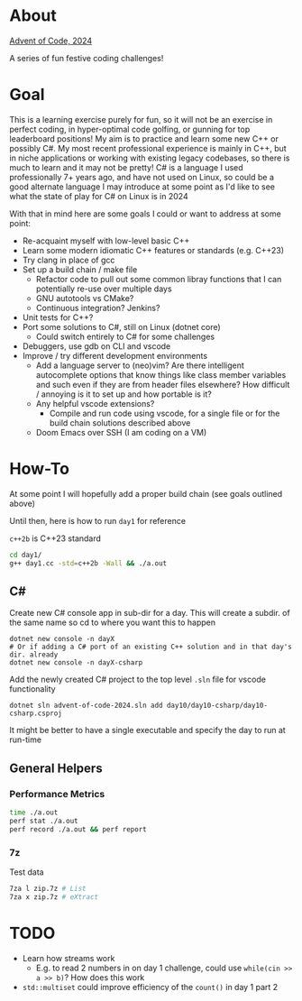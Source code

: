 # About

[Advent of Code, 2024](https://adventofcode.com/2024)

A series of fun festive coding challenges!

# Goal

This is a learning exercise purely for fun, so it will not be an exercise in perfect coding, in hyper-optimal code golfing, or gunning for top leaderboard positions! My aim is to practice and learn some new C++ or possibly C#. My most recent professional experience is mainly in C++, but in niche applications or working with existing legacy codebases, so there is much to learn and it may not be pretty! C# is a language I used professionally 7+ years ago, and have not used on Linux, so could be a good alternate language I may introduce at some point as I'd like to see what the state of play for C# on Linux is in 2024

With that in mind here are some goals I could or want to address at some point:

- Re-acquaint myself with low-level basic C++
- Learn some modern idiomatic C++ features or standards (e.g. C++23)
- Try clang in place of gcc
- Set up a build chain / make file
    - Refactor code to pull out some common libray functions that I can potentially re-use over multiple days
    - GNU autotools vs CMake?
    - Continuous integration? Jenkins?
- Unit tests for C++?
- Port some solutions to C#, still on Linux (dotnet core)
    - Could switch entirely to C# for some challenges
- Debuggers, use gdb on CLI and vscode
- Improve / try different development environments
    - Add a language server to (neo)vim? Are there intelligent autocomplete options that know things like class member variables and such even if they are from header files elsewhere? How difficult / annoying is it to set up and how portable is it?
    - Any helpful vscode extensions?
        - Compile and run code using vscode, for a single file or for the build chain solutions described above
    - Doom Emacs over SSH (I am coding on a VM)

# How-To

At some point I will hopefully add a proper build chain (see goals outlined above)

Until then, here is how to run `day1` for reference

`c++2b` is C++23 standard

```bash
cd day1/
g++ day1.cc -std=c++2b -Wall && ./a.out
```

## C#

Create new C# console app in sub-dir for a day. This will create a subdir.
of the same name so cd to where you want this to happen

```
dotnet new console -n dayX
# Or if adding a C# port of an existing C++ solution and in that day's dir. already
dotnet new console -n dayX-csharp
```

Add the newly created C# project to the top level `.sln` file for vscode functionality

```
dotnet sln advent-of-code-2024.sln add day10/day10-csharp/day10-csharp.csproj
```

It might be better to have a single executable and specify the day to run at run-time

## General Helpers

### Performance Metrics

```bash
time ./a.out
perf stat ./a.out
perf record ./a.out && perf report
```

### 7z

Test data

```bash
7za l zip.7z # List
7za x zip.7z # eXtract
```

# TODO

- Learn how streams work
    - E.g. to read 2 numbers in on day 1 challenge, could use `while(cin >> a >> b)`? How does this work
- `std::multiset` could improve efficiency of the `count()` in day 1 part 2

